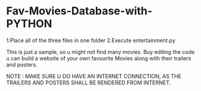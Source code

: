 # Fav-Movies-Database-with-PYTHON


1.Place all of the three files in one folder 
2.Execute entertainment.py 


This is just a sample, so u might not find many movies. 
Buy editing the code u can build a website of your own favourite Movies along with their trailers and posters.

NOTE : MAKE SURE U DO HAVE AN INTERNET CONNECTION, AS THE TRAILERS AND POSTERS SHALL BE RENDERED FROM INTERNET. 
